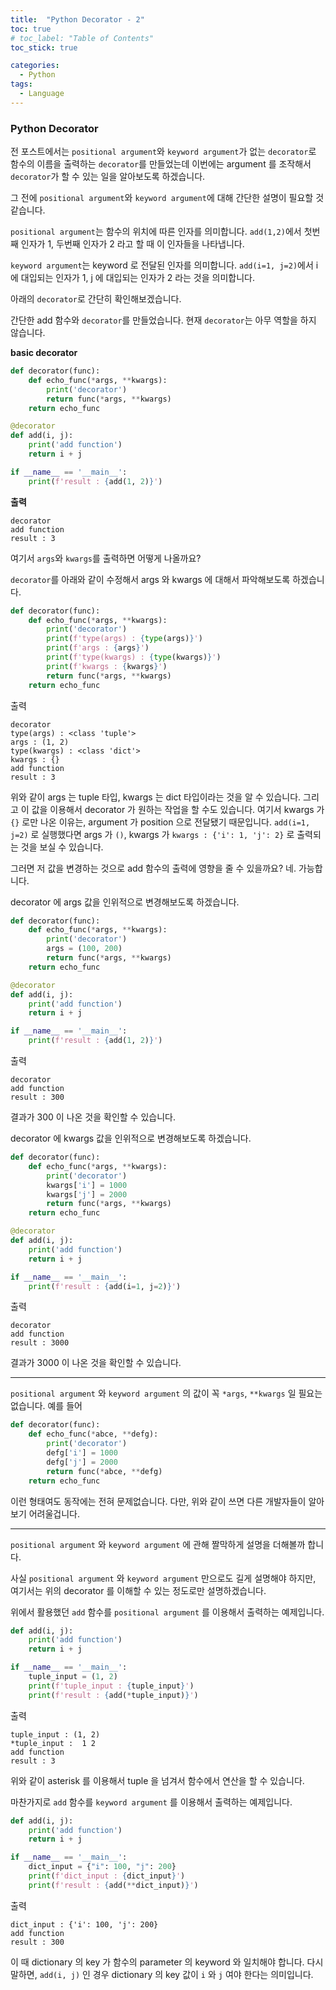 ```yaml
---
title:  "Python Decorator - 2"
toc: true
# toc_label: "Table of Contents"
toc_stick: true

categories:
  - Python
tags:
  - Language
---
```


### Python Decorator

전 포스트에서는 `positional argument`와 `keyword argument`가 없는 `decorator`로 함수의 이름을 출력하는 `decorator`를 만들었는데 이번에는 argument 를 조작해서 `decorator`가 할 수 있는 일을 알아보도록 하겠습니다.

그 전에 `positional argument`와 `keyword argument`에 대해 간단한 설명이 필요할 것 같습니다.

`positional argument`는 함수의 위치에 따른 인자를 의미합니다.
`add(1,2)`에서 첫번째 인자가 1, 두번째 인자가 2 라고 할 때 이 인자들을 나타냅니다.

`keyword argument`는 keyword 로 전달된 인자를 의미합니다.
`add(i=1, j=2)`에서 i 에 대입되는 인자가 1, j 에 대입되는 인자가 2 라는 것을 의미합니다.

아래의 `decorator`로 간단히 확인해보겠습니다.

간단한 add 함수와 `decorator`를 만들었습니다. 현재 `decorator`는 아무 역할을 하지 않습니다.

**basic decorator**
```python
def decorator(func):
    def echo_func(*args, **kwargs):
        print('decorator')
        return func(*args, **kwargs)
    return echo_func

@decorator
def add(i, j):
    print('add function')
    return i + j

if __name__ == '__main__':
    print(f'result : {add(1, 2)}')
```

**출력**
```
decorator
add function
result : 3
```

여기서 `args`와  `kwargs`를 출력하면 어떻게 나올까요?

`decorator`를 아래와 같이 수정해서 args 와 kwargs 에 대해서 파악해보도록 하겠습니다.

```python
def decorator(func):
    def echo_func(*args, **kwargs):
        print('decorator')
        print(f'type(args) : {type(args)}')
        print(f'args : {args}')
        print(f'type(kwargs) : {type(kwargs)}')
        print(f'kwargs : {kwargs}')
        return func(*args, **kwargs)
    return echo_func
```

출력
```
decorator
type(args) : <class 'tuple'>
args : (1, 2)
type(kwargs) : <class 'dict'>
kwargs : {}
add function
result : 3
```

위와 같이 args 는 tuple 타입, kwargs 는 dict 타입이라는 것을 알 수 있습니다. 그리고 이 값을 이용해서 decorator 가 원하는 작업을 할 수도 있습니다. 여기서 kwargs 가 `{}` 로만 나온 이유는, argument 가 position 으로 전달됐기 때문입니다. `add(i=1, j=2)` 로 실행했다면 args 가 `()`, kwargs 가 `kwargs : {'i': 1, 'j': 2}` 로 출력되는 것을 보실 수 있습니다.


그러면 저 값을 변경하는 것으로 add 함수의 출력에 영향을 줄 수 있을까요? 네. 가능합니다.

decorator 에 args 값을 인위적으로 변경해보도록 하겠습니다.

```python
def decorator(func):
    def echo_func(*args, **kwargs):
        print('decorator')
        args = (100, 200)
        return func(*args, **kwargs)
    return echo_func

@decorator
def add(i, j):
    print('add function')
    return i + j

if __name__ == '__main__':
    print(f'result : {add(1, 2)}')
```

출력
```
decorator
add function
result : 300
```

결과가 300 이 나온 것을 확인할 수 있습니다.

decorator 에 kwargs 값을 인위적으로 변경해보도록 하겠습니다.

```python
def decorator(func):
    def echo_func(*args, **kwargs):
        print('decorator')
        kwargs['i'] = 1000
        kwargs['j'] = 2000
        return func(*args, **kwargs)
    return echo_func

@decorator
def add(i, j):
    print('add function')
    return i + j

if __name__ == '__main__':
    print(f'result : {add(i=1, j=2)}')
```

출력
```
decorator
add function
result : 3000
```

결과가 3000 이 나온 것을 확인할 수 있습니다.


---------------
`positional argument` 와 `keyword argument` 의 값이 꼭 `*args`, `**kwargs` 일 필요는 없습니다.
예를 들어
```python
def decorator(func):
    def echo_func(*abce, **defg):
        print('decorator')
        defg['i'] = 1000
        defg['j'] = 2000
        return func(*abce, **defg)
    return echo_func
```
이런 형태여도 동작에는 전혀 문제없습니다. 다만, 위와 같이 쓰면 다른 개발자들이 알아보기 어려울겁니다.

---------------
`positional argument` 와 `keyword argument` 에 관해 짤막하게 설명을 더해볼까 합니다.

사실 `positional argument` 와 `keyword argument` 만으로도 길게 설명해야 하지만, 여기서는 위의 decorator 를 이해할 수 있는 정도로만 설명하겠습니다.

위에서 활용했던 `add` 함수를 `positional argument` 를 이용해서 출력하는 예제입니다.

```python
def add(i, j):
    print('add function')
    return i + j

if __name__ == '__main__':
    tuple_input = (1, 2)
    print(f'tuple_input : {tuple_input}')
    print(f'result : {add(*tuple_input)}')
```

출력
```
tuple_input : (1, 2)
*tuple_input :  1 2
add function
result : 3
```

위와 같이 asterisk 를 이용해서 tuple 을 넘겨서 함수에서 연산을 할 수 있습니다.

마찬가지로 `add` 함수를 `keyword argument` 를 이용해서 출력하는 예제입니다.

```python
def add(i, j):
    print('add function')
    return i + j

if __name__ == '__main__':
    dict_input = {"i": 100, "j": 200}
    print(f'dict_input : {dict_input}')
    print(f'result : {add(**dict_input)}')
```

출력
```
dict_input : {'i': 100, 'j': 200}
add function
result : 300
```

이 때 dictionary 의 key 가 함수의 parameter 의 keyword 와 일치해야 합니다.
다시 말하면, `add(i, j)` 인 경우 dictionary 의 key 값이 `i` 와 `j` 여야 한다는 의미입니다.